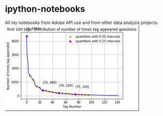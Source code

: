 # ipython-notebooks
All my notebooks from Adobe API use and from other data analysis projects. 
![alt text](https://github.com/elisfa/ipython-notebooks/blob/master/First%20100%20tags%20and%20how%20often%20they%20appear.png)
